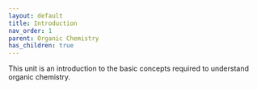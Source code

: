```yaml
---
layout: default
title: Introduction
nav_order: 1
parent: Organic Chemistry
has_children: true
---
```


This unit is an introduction to the basic concepts required to understand organic chemistry.